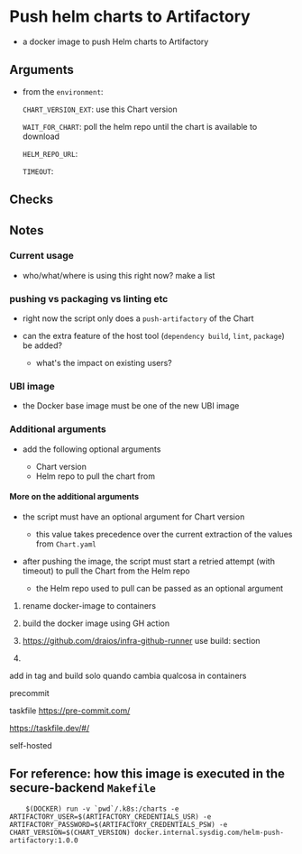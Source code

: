 # Push helm charts to Artifactory

- a docker image to push Helm charts to Artifactory

## Arguments

- from the `environment`:

    `CHART_VERSION_EXT`: use this Chart version

    `WAIT_FOR_CHART`: poll the helm repo until the chart is available to download

    `HELM_REPO_URL`:
    
    `TIMEOUT`: 

## Checks


## Notes

### Current usage

- who/what/where is using this right now? make a list

### pushing vs packaging vs linting etc

- right now the script only does a `push-artifactory` of the Chart

- can the extra feature of the host tool (`dependency build`, `lint`, `package`) be added? 
    - what's the impact on existing users?



### UBI image

- the Docker base image must be one of the new UBI image

### Additional arguments

- add the following optional arguments

    - Chart version
    - Helm repo to pull the chart from

#### More on the additional arguments

- the script must have an optional argument for Chart version

    - this value takes precedence over the current extraction of the values from `Chart.yaml`

- after pushing the image, the script must start a retried attempt (with timeout) to pull the Chart from the Helm repo

    - the Helm repo used to pull can be passed as an optional argument

1) rename docker-image to containers

2) build the docker image using GH action

3) https://github.com/draios/infra-github-runner
use build: section
4)

add in tag and build solo quando cambia qualcosa in containers


precommit

taskfile
https://pre-commit.com/

https://taskfile.dev/#/

self-hosted

## For reference: how this image is executed in the secure-backend `Makefile`

```
	$(DOCKER) run -v `pwd`/.k8s:/charts -e ARTIFACTORY_USER=$(ARTIFACTORY_CREDENTIALS_USR) -e ARTIFACTORY_PASSWORD=$(ARTIFACTORY_CREDENTIALS_PSW) -e CHART_VERSION=$(CHART_VERSION) docker.internal.sysdig.com/helm-push-artifactory:1.0.0
```